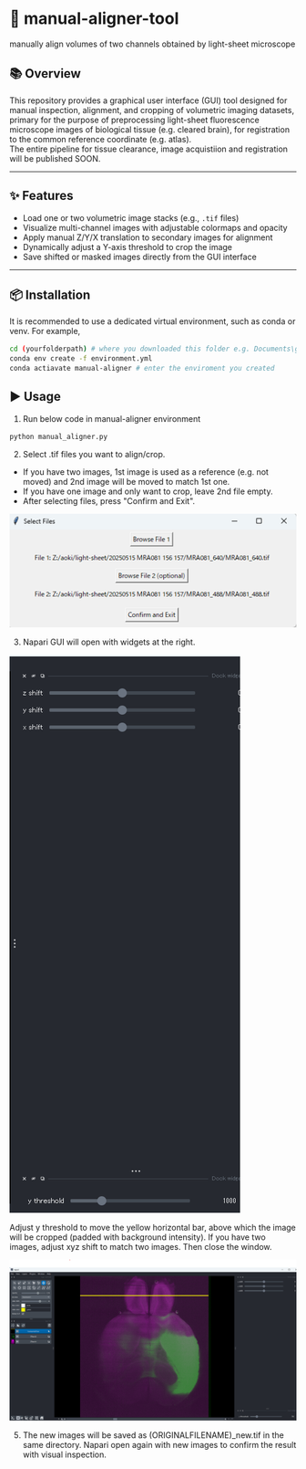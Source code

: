 # 📖 manual-aligner-tool

manually align volumes of two channels obtained by light-sheet microscope

## 📚 Overview

This repository provides a graphical user interface (GUI) tool designed for manual inspection, alignment, and cropping of volumetric imaging datasets, primary for the purpose of preprocessing light-sheet fluorescence microscope images of biological tissue (e.g. cleared brain), for registration to the common reference coordinate (e.g. atlas).  
The entire pipeline for tissue clearance, image acquistiion and registration will be published SOON.


---

## ✨ Features

- Load one or two volumetric image stacks (e.g., `.tif` files)
- Visualize multi-channel images with adjustable colormaps and opacity
- Apply manual Z/Y/X translation to secondary images for alignment
- Dynamically adjust a Y-axis threshold to crop the image
- Save shifted or masked images directly from the GUI interface

---

## 📦 Installation

It is recommended to use a dedicated virtual environment, such as conda or venv. For example,

```bash
cd (yourfolderpath) # where you downloaded this folder e.g. Documents\github\manual-aligner-tool)
conda env create -f environment.yml
conda actiavate manual-aligner # enter the enviroment you created
```

## ▶️ Usage
1. Run below code in manual-aligner environment 
```bash
python manual_aligner.py
```

2. Select .tif files you want to align/crop.
- If you have two images, 1st image is used as a reference (e.g. not moved) and 2nd image will be moved to match 1st one.
- If you have one image and only want to crop, leave 2nd file empty.
- After selecting files, press "Confirm and Exit".
  
![file select GUI](images/file_select.png)

3. Napari GUI will open with widgets at the right.
 
![napari widget](images/napari_widget.png)

Adjust y threshold to move the yellow horizontal bar, above which the image will be cropped (padded with background intensity). If you have two images, adjust xyz shift to match two images. Then close the window.

![y threshold example](images/y_threshould.png)

5. The new images will be saved as (ORIGINALFILENAME)_new.tif in the same directory. Napari open again with new images to confirm the result with visual inspection. 



